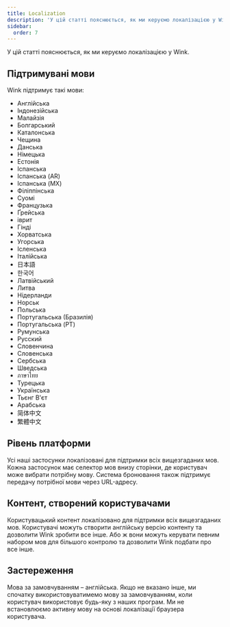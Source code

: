 ```yaml
---
title: Localization
description: 'У цій статті пояснюється, як ми керуємо локалізацією у Wink.'
sidebar:
  order: 7
---
```

У цій статті пояснюється, як ми керуємо локалізацією у Wink.

## Підтримувані мови

Wink підтримує такі мови:

* Англійська
* Індонезійська
* Малайзія
* Болгарський
* Каталонська
* Чещина
* Данська
* Німецька
* Естонія
* Іспанська
* Іспанська (AR)
* Іспанська (MX)
* Філіппінська
* Суомі
* Французька
* Ґрейська
* іврит
* Гінді
* Хорватська
* Угорська
* Ісленська
* Італійська
* 日本語
* 한국어
* Латвійський
* Литва
* Нідерланди
* Норськ
* Польська
* Португальська (Бразилія)
* Португальська (PT)
* Румунська
* Русский
* Словенчина
* Словенська
* Сербська
* Шведська
* ภาษาไทย
* Турецька
* Українська
* Тьєнг В'єт
* Арабська
* 简体中文
* 繁體中文

## Рівень платформи

Усі наші застосунки локалізовані для підтримки всіх вищезгаданих мов. Кожна застосунок має селектор мов внизу сторінки, де користувач може вибрати потрібну мову. Система бронювання також підтримує передачу потрібної мови через URL-адресу.

## Контент, створений користувачами

Користувацький контент локалізовано для підтримки всіх вищезгаданих мов. Користувачі можуть створити англійську версію контенту та дозволити Wink зробити все інше. Або ж вони можуть керувати певним набором мов для більшого контролю та дозволити Wink подбати про все інше.

## Застереження

Мова за замовчуванням – англійська. Якщо не вказано інше, ми спочатку використовуватимемо мову за замовчуванням, коли користувач використовує будь-яку з наших програм. Ми не встановлюємо активну мову на основі локалізації браузера користувача.

